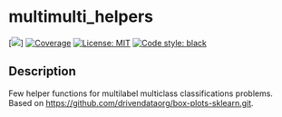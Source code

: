 # multimulti_helpers

[![](https://github.com/lltw/multimulti_helpers/actions/workflows/format-lint-and-test.yaml/badge.svg)]
[![Coverage](https://codecov.io/github/lltw/multimulti_helpers/coverage.svg?branch=main)](https://codecov.io/gh/lltw/multimulti_helpers)
[![License: MIT](https://img.shields.io/badge/License-MIT-yellow.svg)](https://github.com/lltw/multimulti_helpers/blob/main/LICENSE)
[![Code style: black](https://img.shields.io/badge/code%20style-black-000000.svg)](https://github.com/psf/black)




## Description

Few helper functions for multilabel multiclass classifications problems. Based on https://github.com/drivendataorg/box-plots-sklearn.git.
